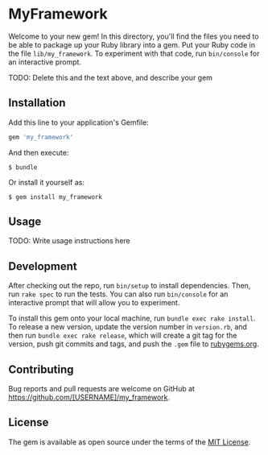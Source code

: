 # MyFramework

Welcome to your new gem! In this directory, you'll find the files you need to be able to package up your Ruby library into a gem. Put your Ruby code in the file `lib/my_framework`. To experiment with that code, run `bin/console` for an interactive prompt.

TODO: Delete this and the text above, and describe your gem

## Installation

Add this line to your application's Gemfile:

```ruby
gem 'my_framework'
```

And then execute:

    $ bundle

Or install it yourself as:

    $ gem install my_framework

## Usage

TODO: Write usage instructions here

## Development

After checking out the repo, run `bin/setup` to install dependencies. Then, run `rake spec` to run the tests. You can also run `bin/console` for an interactive prompt that will allow you to experiment.

To install this gem onto your local machine, run `bundle exec rake install`. To release a new version, update the version number in `version.rb`, and then run `bundle exec rake release`, which will create a git tag for the version, push git commits and tags, and push the `.gem` file to [rubygems.org](https://rubygems.org).

## Contributing

Bug reports and pull requests are welcome on GitHub at https://github.com/[USERNAME]/my_framework.


## License

The gem is available as open source under the terms of the [MIT License](http://opensource.org/licenses/MIT).

